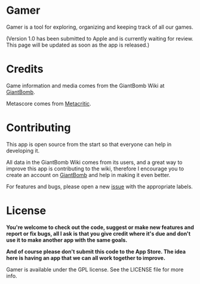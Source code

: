 Gamer
=====

Gamer is a tool for exploring, organizing and keeping track of all our games.

(Version 1.0 has been submitted to Apple and is currently waiting for review. This page will be updated as soon as the app is released.)


Credits
=====

Game information and media comes from the GiantBomb Wiki at [GiantBomb](http://www.giantbomb.com).

Metascore comes from [Metacritic](http://www.metacritic.com).


Contributing
=====

This app is open source from the start so that everyone can help in developing it.

All data in the GiantBomb Wiki comes from its users, and a great way to improve this app is contributing to the wiki, therefore I encourage you to create an account on [GiantBomb](http://www.giantbomb.com) and help in making it even better.

For features and bugs, please open a new [issue](https://github.com/caiomello/gamer/issues) with the appropriate labels.


License
=====

**You're welcome to check out the code, suggest or make new features and report or fix bugs, all I ask is that you give credit where it's due and don't use it to make another app with the same goals.**

**And of course please don't submit this code to the App Store. The idea here is having an app that we can all work together to improve.**

Gamer is available under the GPL license. See the LICENSE file for more info.
